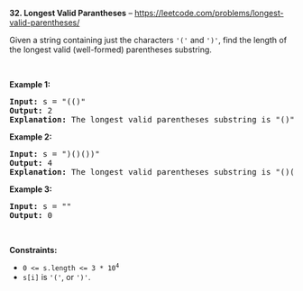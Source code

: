 **32. Longest Valid Parantheses** – https://leetcode.com/problems/longest-valid-parentheses/

<div><p>Given a string containing just the characters <code>'('</code> and <code>')'</code>, find the length of the longest valid (well-formed) parentheses substring.</p>

<p>&nbsp;</p>
<p><strong>Example 1:</strong></p>

<pre><strong>Input:</strong> s = "(()"
<strong>Output:</strong> 2
<strong>Explanation:</strong> The longest valid parentheses substring is "()".
</pre>

<p><strong>Example 2:</strong></p>

<pre><strong>Input:</strong> s = ")()())"
<strong>Output:</strong> 4
<strong>Explanation:</strong> The longest valid parentheses substring is "()()".
</pre>

<p><strong>Example 3:</strong></p>

<pre><strong>Input:</strong> s = ""
<strong>Output:</strong> 0
</pre>

<p>&nbsp;</p>
<p><strong>Constraints:</strong></p>

<ul>
	<li><code>0 &lt;= s.length &lt;= 3 * 10<sup>4</sup></code></li>
	<li><code>s[i]</code> is <code>'('</code>, or <code>')'</code>.</li>
</ul>